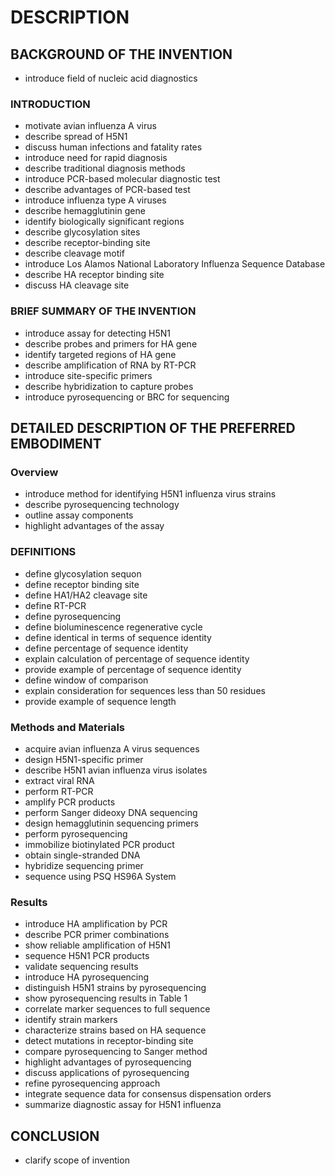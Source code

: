 # DESCRIPTION

## BACKGROUND OF THE INVENTION

- introduce field of nucleic acid diagnostics

### INTRODUCTION

- motivate avian influenza A virus
- describe spread of H5N1
- discuss human infections and fatality rates
- introduce need for rapid diagnosis
- describe traditional diagnosis methods
- introduce PCR-based molecular diagnostic test
- describe advantages of PCR-based test
- introduce influenza type A viruses
- describe hemagglutinin gene
- identify biologically significant regions
- describe glycosylation sites
- describe receptor-binding site
- describe cleavage motif
- introduce Los Alamos National Laboratory Influenza Sequence Database
- describe HA receptor binding site
- discuss HA cleavage site

### BRIEF SUMMARY OF THE INVENTION

- introduce assay for detecting H5N1
- describe probes and primers for HA gene
- identify targeted regions of HA gene
- describe amplification of RNA by RT-PCR
- introduce site-specific primers
- describe hybridization to capture probes
- introduce pyrosequencing or BRC for sequencing

## DETAILED DESCRIPTION OF THE PREFERRED EMBODIMENT

### Overview

- introduce method for identifying H5N1 influenza virus strains
- describe pyrosequencing technology
- outline assay components
- highlight advantages of the assay

### DEFINITIONS

- define glycosylation sequon
- define receptor binding site
- define HA1/HA2 cleavage site
- define RT-PCR
- define pyrosequencing
- define bioluminescence regenerative cycle
- define identical in terms of sequence identity
- define percentage of sequence identity
- explain calculation of percentage of sequence identity
- provide example of percentage of sequence identity
- define window of comparison
- explain consideration for sequences less than 50 residues
- provide example of sequence length

### Methods and Materials

- acquire avian influenza A virus sequences
- design H5N1-specific primer
- describe H5N1 avian influenza virus isolates
- extract viral RNA
- perform RT-PCR
- amplify PCR products
- perform Sanger dideoxy DNA sequencing
- design hemagglutinin sequencing primers
- perform pyrosequencing
- immobilize biotinylated PCR product
- obtain single-stranded DNA
- hybridize sequencing primer
- sequence using PSQ HS96A System

### Results

- introduce HA amplification by PCR
- describe PCR primer combinations
- show reliable amplification of H5N1
- sequence H5N1 PCR products
- validate sequencing results
- introduce HA pyrosequencing
- distinguish H5N1 strains by pyrosequencing
- show pyrosequencing results in Table 1
- correlate marker sequences to full sequence
- identify strain markers
- characterize strains based on HA sequence
- detect mutations in receptor-binding site
- compare pyrosequencing to Sanger method
- highlight advantages of pyrosequencing
- discuss applications of pyrosequencing
- refine pyrosequencing approach
- integrate sequence data for consensus dispensation orders
- summarize diagnostic assay for H5N1 influenza

## CONCLUSION

- clarify scope of invention

